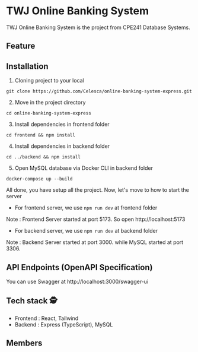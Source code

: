 # TWJ Online Banking System

TWJ Online Banking System is the project from CPE241 Database Systems.

## Feature

## Installation


1. Cloning project to your local

`git clone https://github.com/Celesca/online-banking-system-express.git`

2. Move in the project directory

`cd online-banking-system-express`

3. Install dependencies in frontend folder

`cd frontend && npm install`

4. Install dependencies in backend folder

`cd ../backend && npm install`

5. Open MySQL database via Docker CLI in backend folder

`docker-compose up --build`

All done, you have setup all the project.
Now, let's move to how to start the server

* For frontend server, we use `npm run dev` at frontend folder

Note : Frontend Server started at port 5173.
So open <a>http://localhost:5173</a>

* For backend server, we use `npm run dev` at backend folder

Note : Backend Server started at port 3000. while MySQL started at port 3306.

## API Endpoints (OpenAPI Specification)

You can use Swagger at <a>http://localhost:3000/swagger-ui</a>

## Tech stack 🕵️
  - Frontend : React, Tailwind
  - Backend : Express (TypeScript), MySQL

 ## Members
